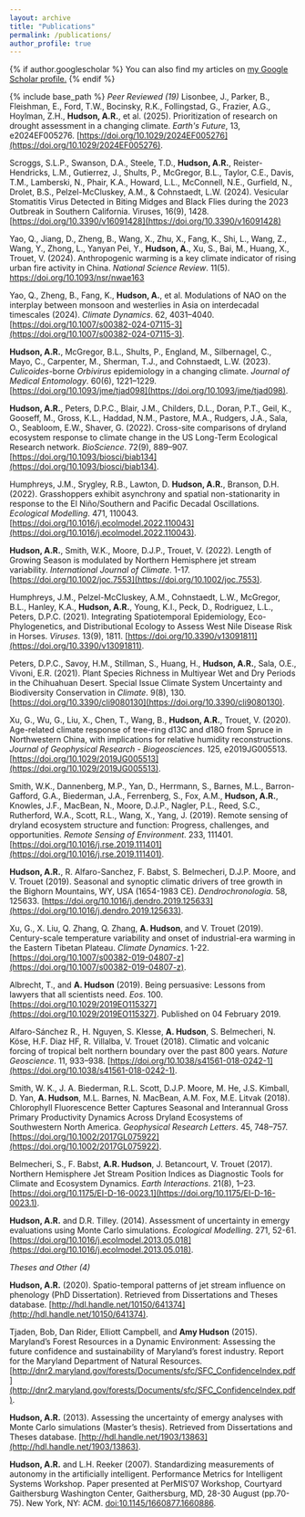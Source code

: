 ```yaml
---
layout: archive
title: "Publications"
permalink: /publications/
author_profile: true
---
```


{% if author.googlescholar %}
  You can also find my articles on <u><a href="{{author.googlescholar}}">my Google Scholar profile</a>.</u>
{% endif %}

{% include base_path %}
*Peer Reviewed (19)*
Lisonbee, J., Parker, B., Fleishman, E., Ford, T.W., Bocinsky, R.K., Follingstad, G., Frazier, A.G., Hoylman, Z.H., **Hudson, A.R.**, et al. (2025). Prioritization of research on drought assessment in a changing climate. *Earth's Future*, 13, e2024EF005276. [https://doi.org/10.1029/2024EF005276](https://doi.org/10.1029/2024EF005276).

Scroggs, S.L.P., Swanson, D.A., Steele, T.D., **Hudson, A.R.**, Reister-Hendricks, L.M., Gutierrez, J., Shults, P., McGregor, B.L., Taylor, C.E., Davis, T.M., Lamberski, N., Phair, K.A., Howard, L.L., McConnell, N.E., Gurfield, N., Drolet, B.S., Pelzel-McCluskey, A.M., & Cohnstaedt, L.W. (2024). Vesicular Stomatitis Virus Detected in Biting Midges and Black Flies during the 2023 Outbreak in Southern California. Viruses, 16(9), 1428. [https://doi.org/10.3390/v16091428](https://doi.org/10.3390/v16091428)

Yao, Q., Jiang, D., Zheng, B., Wang, X., Zhu, X., Fang, K., Shi, L., Wang, Z., Wang, Y., Zhong, L., Yanyan Pei, Y., **Hudson, A.**, Xu, S., Bai, M., Huang, X., Trouet, V. (2024). Anthropogenic warming is a key climate indicator of rising urban fire activity in China. *National Science Review*. 11(5). https://doi.org/10.1093/nsr/nwae163

Yao, Q., Zheng, B., Fang, K., **Hudson, A.**, et al. Modulations of NAO on the interplay between monsoon and westerlies in Asia on interdecadal timescales (2024). *Climate Dynamics*. 62, 4031–4040. [https://doi.org/10.1007/s00382-024-07115-3](https://doi.org/10.1007/s00382-024-07115-3).

**Hudson, A.R.**, McGregor, B.L., Shults, P., England, M., Silbernagel, C., Mayo, C., Carpenter, M., Sherman, T.J., and Cohnstaedt, L.W. (2023). *Culicoides*-borne *Orbivirus* epidemiology in a changing climate. *Journal of Medical Entomology*. 60(6), 1221–1229. [https://doi.org/10.1093/jme/tjad098](https://doi.org/10.1093/jme/tjad098).

**Hudson, A.R.**, Peters, D.P.C., Blair, J.M., Childers, D.L., Doran, P.T., Geil, K., Gooseff, M., Gross, K.L., Haddad, N.M., Pastore, M.A., Rudgers, J.A., Sala, O., Seabloom, E.W., Shaver, G. (2022). Cross-site comparisons of dryland ecosystem response to climate change in the US Long-Term Ecological Research network. *BioScience*. 72(9), 889–907. [https://doi.org/10.1093/biosci/biab134](https://doi.org/10.1093/biosci/biab134).

Humphreys, J.M., Srygley, R.B., Lawton, D. **Hudson, A.R.**, Branson, D.H. (2022). Grasshoppers exhibit asynchrony and spatial non-stationarity in response to the El Niño/Southern and Pacific Decadal Oscillations. *Ecological Modelling*. 471, 110043. [https://doi.org/10.1016/j.ecolmodel.2022.110043](https://doi.org/10.1016/j.ecolmodel.2022.110043).

**Hudson, A.R.**, Smith, W.K., Moore, D.J.P., Trouet, V. (2022). Length of Growing Season is modulated by Northern Hemisphere jet stream variability. *International Journal of Climate*. 1-17. [https://doi.org/10.1002/joc.7553](https://doi.org/10.1002/joc.7553).

Humphreys, J.M., Pelzel-McCluskey, A.M., Cohnstaedt, L.W., McGregor, B.L., Hanley, K.A., **Hudson, A.R.**, Young, K.I., Peck, D., Rodriguez, L.L., Peters, D.P.C. (2021). Integrating Spatiotemporal Epidemiology, Eco-Phylogenetics, and Distributional Ecology to Assess West Nile Disease Risk in Horses. *Viruses*. 13(9), 1811. [https://doi.org/10.3390/v13091811](https://doi.org/10.3390/v13091811).

Peters, D.P.C., Savoy, H.M., Stillman, S., Huang, H., **Hudson, A.R.**, Sala, O.E., Vivoni, E.R. (2021). Plant Species Richness in Multiyear Wet and Dry Periods in the Chihuahuan Desert. Special Issue Climate System Uncertainty and Biodiversity Conservation in *Climate*. 9(8), 130. [https://doi.org/10.3390/cli9080130](https://doi.org/10.3390/cli9080130). 

Xu, G., Wu, G., Liu, X., Chen, T., Wang, B., **Hudson, A.R.**, Trouet, V. (2020). Age-related climate response of tree-ring d13C and d18O from Spruce in Northwestern China, with implications for relative humidity reconstructions. *Journal of Geophysical Research - Biogeosciences*. 125, e2019JG005513. [https://doi.org/10.1029/2019JG005513](https://doi.org/10.1029/2019JG005513).

Smith, W.K., Dannenberg, M.P., Yan, D., Herrmann, S., Barnes, M.L., Barron-Gafford, G.A., Biederman, J.A., Ferrenberg, S., Fox, A.M., **Hudson, A.R.**, Knowles, J.F., MacBean, N., Moore, D.J.P., Nagler, P.L., Reed, S.C., Rutherford, W.A., Scott, R.L., Wang, X., Yang, J. (2019). Remote sensing of dryland ecosystem structure and function: Progress, challenges, and opportunities. *Remote Sensing of Environment*. 233, 111401. [https://doi.org/10.1016/j.rse.2019.111401](https://doi.org/10.1016/j.rse.2019.111401).

**Hudson, A.R.**, R. Alfaro-Sanchez, F. Babst, S. Belmecheri, D.J.P. Moore, and V. Trouet (2019). Seasonal and synoptic climatic drivers of tree growth in the Bighorn Mountains, WY, USA (1654-1983 CE). *Dendrochronologia*. 58, 125633. [https://doi.org/10.1016/j.dendro.2019.125633](https://doi.org/10.1016/j.dendro.2019.125633).

Xu, G., X. Liu, Q. Zhang, Q. Zhang, **A. Hudson**, and V. Trouet (2019). Century-scale temperature variability and onset of industrial-era warming in the Eastern Tibetan Plateau. *Climate Dynamics*. 1-22. [https://doi.org/10.1007/s00382-019-04807-z](https://doi.org/10.1007/s00382-019-04807-z). 

Albrecht, T., and **A. Hudson** (2019). Being persuasive: Lessons from lawyers that all scientists need. *Eos*. 100. [https://doi.org/10.1029/2019EO115327](https://doi.org/10.1029/2019EO115327). Published on 04 February 2019.

Alfaro-Sánchez R., H. Nguyen, S. Klesse, **A. Hudson**, S. Belmecheri, N. Köse, H.F. Diaz HF, R. Villalba, V. Trouet (2018). Climatic and volcanic forcing of tropical belt northern boundary over the past 800 years. *Nature Geoscience*. 11, 933–938. [https://doi.org/10.1038/s41561-018-0242-1](https://doi.org/10.1038/s41561-018-0242-1). 

Smith, W. K., J. A. Biederman, R.L. Scott, D.J.P. Moore, M. He, J.S. Kimball, D. Yan, **A. Hudson**, M.L. Barnes, N. MacBean, A.M. Fox, M.E. Litvak (2018). Chlorophyll Fluorescence Better Captures Seasonal and Interannual Gross Primary Productivity Dynamics Across Dryland Ecosystems of Southwestern North America. *Geophysical Research Letters*. 45, 748–757. [https://doi.org/10.1002/2017GL075922](https://doi.org/10.1002/2017GL075922). 

Belmecheri, S., F. Babst, **A.R. Hudson**, J. Betancourt, V. Trouet (2017). Northern Hemisphere Jet Stream Position Indices as Diagnostic Tools for Climate and Ecosystem Dynamics. *Earth Interactions*. 21(8), 1–23. [https://doi.org/10.1175/EI-D-16-0023.1](https://doi.org/10.1175/EI-D-16-0023.1). 

**Hudson, A.R.** and D.R. Tilley. (2014). Assessment of uncertainty in emergy evaluations using Monte Carlo simulations. *Ecological Modelling*. 271, 52-61. [https://doi.org/10.1016/j.ecolmodel.2013.05.018](https://doi.org/10.1016/j.ecolmodel.2013.05.018).

*Theses and Other (4)*

**Hudson, A.R.** (2020). Spatio-temporal patterns of jet stream influence on phenology (PhD Dissertation). Retrieved from Dissertations and Theses database. [http://hdl.handle.net/10150/641374](http://hdl.handle.net/10150/641374).

Tjaden, Bob, Dan Rider, Elliott Campbell, and **Amy Hudson** (2015). Maryland’s Forest Resources in a Dynamic Environment: Assessing the future confidence and sustainability of Maryland’s forest industry. Report for the Maryland Department of Natural Resources. [http://dnr2.maryland.gov/forests/Documents/sfc/SFC_ConfidenceIndex.pdf](http://dnr2.maryland.gov/forests/Documents/sfc/SFC_ConfidenceIndex.pdf). 

**Hudson, A.R.** (2013). Assessing the uncertainty of emergy analyses with Monte Carlo simulations (Master’s thesis). Retrieved from Dissertations and Theses database. [http://hdl.handle.net/1903/13863](http://hdl.handle.net/1903/13863).

**Hudson, A.R.** and L.H. Reeker (2007). Standardizing measurements of autonomy in the artificially intelligent. Performance Metrics for Intelligent Systems Workshop. Paper presented at PerMIS’07 Workshop, Courtyard Gaithersburg Washington Center, Gaithersburg, MD, 28-30 August (pp.70-75). New York, NY: ACM. [doi:10.1145/1660877.1660886](doi:10.1145/1660877.1660886).
